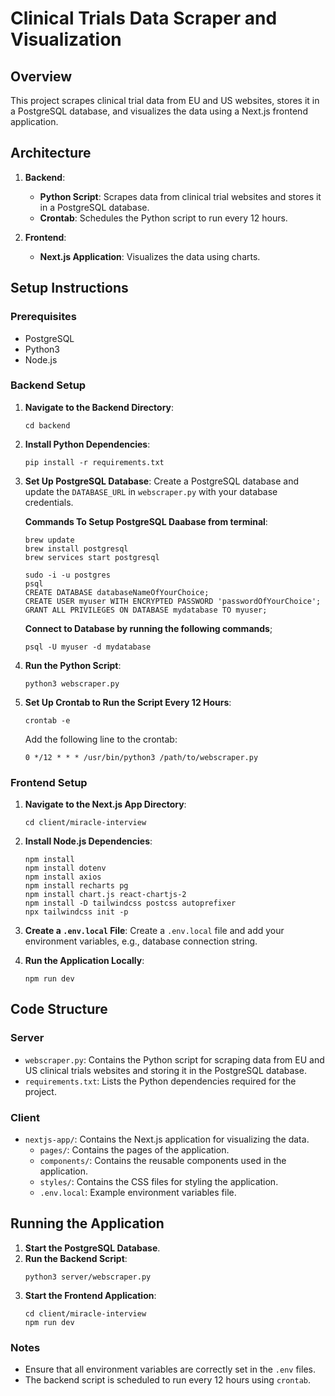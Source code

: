 # Clinical Trials Data Scraper and Visualization

## Overview

This project scrapes clinical trial data from EU and US websites, stores it in a PostgreSQL database, and visualizes the data using a Next.js frontend application.

## Architecture

1. **Backend**:
    - **Python Script**: Scrapes data from clinical trial websites and stores it in a PostgreSQL database.
    - **Crontab**: Schedules the Python script to run every 12 hours.

2. **Frontend**:
    - **Next.js Application**: Visualizes the data using charts.

## Setup Instructions

### Prerequisites

- PostgreSQL
- Python3
- Node.js

### Backend Setup

1. **Navigate to the Backend Directory**:
    ```
    cd backend
    ```

2. **Install Python Dependencies**:
    ```
    pip install -r requirements.txt
    ```

3. **Set Up PostgreSQL Database**:
    Create a PostgreSQL database and update the `DATABASE_URL` in `webscraper.py` with your database credentials.

    **Commands To Setup PostgreSQL Daabase from terminal**:
    ```
    brew update
    brew install postgresql
    brew services start postgresql
    ```

    ```
    sudo -i -u postgres
    psql
    CREATE DATABASE databaseNameOfYourChoice;
    CREATE USER myuser WITH ENCRYPTED PASSWORD 'passwordOfYourChoice';
    GRANT ALL PRIVILEGES ON DATABASE mydatabase TO myuser;
    ```

    **Connect to Database by running the following commands**;
    ```
    psql -U myuser -d mydatabase
    ```

4. **Run the Python Script**:
    ```
    python3 webscraper.py
    ```

5. **Set Up Crontab to Run the Script Every 12 Hours**:
    ```
    crontab -e
    ```
    Add the following line to the crontab:
    ```
    0 */12 * * * /usr/bin/python3 /path/to/webscraper.py
    ```

### Frontend Setup

1. **Navigate to the Next.js App Directory**:
    ```
    cd client/miracle-interview
    ```

2. **Install Node.js Dependencies**:
    ```
    npm install
    npm install dotenv
    npm install axios
    npm install recharts pg
    npm install chart.js react-chartjs-2
    npm install -D tailwindcss postcss autoprefixer
    npx tailwindcss init -p
    ```

3. **Create a `.env.local` File**:
    Create a `.env.local` file and add your environment variables, e.g., database connection string.

4. **Run the Application Locally**:
    ```
    npm run dev
    ```

## Code Structure

### Server

- `webscraper.py`: Contains the Python script for scraping data from EU and US clinical trials websites and storing it in the PostgreSQL database.
- `requirements.txt`: Lists the Python dependencies required for the project.

### Client

- `nextjs-app/`: Contains the Next.js application for visualizing the data.
  - `pages/`: Contains the pages of the application.
  - `components/`: Contains the reusable components used in the application.
  - `styles/`: Contains the CSS files for styling the application.
  - `.env.local`: Example environment variables file.

## Running the Application

1. **Start the PostgreSQL Database**.
2. **Run the Backend Script**:
    ```
    python3 server/webscraper.py
    ```
3. **Start the Frontend Application**:
    ```
    cd client/miracle-interview
    npm run dev
    ```

### Notes

- Ensure that all environment variables are correctly set in the `.env` files.
- The backend script is scheduled to run every 12 hours using `crontab`.